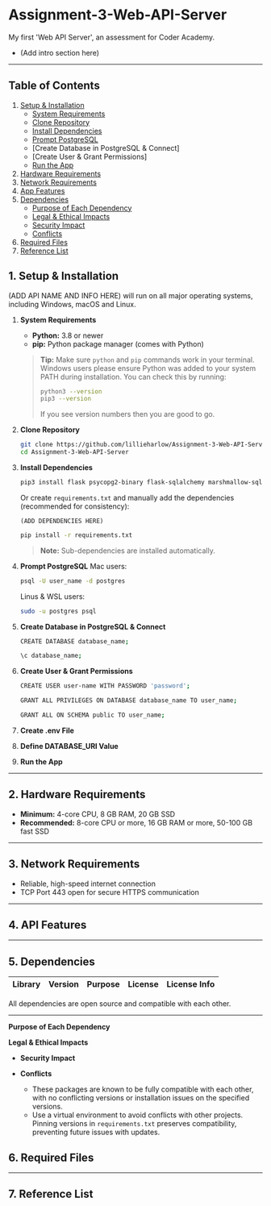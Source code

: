 # Assignment-3-Web-API-Server
My first 'Web API Server', an assessment for Coder Academy.

* (Add intro section here)
<hr>

## Table of Contents
1. [Setup & Installation](#1-setup--installation)
   - [System Requirements](#1-system-requirements)
   - [Clone Repository](#clone-repository)
   - [Install Dependencies](#install-dependencies)
   - [Prompt PostgreSQL](#prompt-postgresql)
   - [Create Database in PostgreSQL & Connect]
   - [Create User & Grant Permissions]
   - [Run the App](#run-the-app)
2. [Hardware Requirements](#2-hardware-requirements)
3. [Network Requirements](#3-network-requirements)
4. [App Features](#4-app-features)
5. [Dependencies](#5-dependencies)
   - [Purpose of Each Dependency](#purpose-of-each-dependency)
   - [Legal & Ethical Impacts](#legal--ethical-impacts)
   - [Security Impact](#security-impact)
   - [Conflicts](#conflicts)
6. [Required Files](#6-required-files)
7. [Reference List](#7-reference-list)


## 1. Setup & Installation
(ADD API NAME AND INFO HERE) will run on all major operating systems, including Windows, macOS and Linux.

1. **System Requirements**  
   - **Python:** 3.8 or newer  
   - **pip:** Python package manager (comes with Python)

   > **Tip:** Make sure `python` and `pip` commands work in your terminal. Windows users please ensure Python was added to your system PATH during installation. You can check this by running:
   > ```bash
   > python3 --version
   > pip3 --version
   > ```
   > If you see version numbers then you are good to go.

2. **Clone Repository**
   ```bash
   git clone https://github.com/lillieharlow/Assignment-3-Web-API-Server.git
   cd Assignment-3-Web-API-Server
   ```
3. **Install Dependencies**
   ```bash
   pip3 install flask psycopg2-binary flask-sqlalchemy marshmallow-sqlalchemy python-dotenv
   ```
   Or create `requirements.txt` and manually add the dependencies (recommended for consistency):
   ```
   (ADD DEPENDENCIES HERE)
   ```
   ```bash
   pip install -r requirements.txt
   ```
   > **Note:** Sub-dependencies are installed automatically.
4. **Prompt PostgreSQL**
   Mac users:
   ```bash
   psql -U user_name -d postgres
   ```
   Linus & WSL users:
   ```bash
   sudo -u postgres psql
   ```
5. **Create Database in PostgreSQL & Connect**
   ```bash
   CREATE DATABASE database_name;
   ```
   ```bash
   \c database_name;
   ```
6. **Create User & Grant Permissions**
   ```bash
   CREATE USER user-name WITH PASSWORD 'password';
   ```
   ```bash
   GRANT ALL PRIVILEGES ON DATABASE database_name TO user_name;
   ```
   ```bash
   GRANT ALL ON SCHEMA public TO user_name;
   ```
7. **Create .env File**

8. **Define DATABASE_URI Value**

9. **Run the App**

<hr>

## 2. Hardware Requirements
- **Minimum:** 4-core CPU, 8 GB RAM, 20 GB SSD
- **Recommended:** 8-core CPU or more, 16 GB RAM or more, 50-100 GB fast SSD
<hr>

## 3. Network Requirements
- Reliable, high-speed internet connection
- TCP Port 443 open for secure HTTPS communication
<hr>

## 4. API Features


<hr>

## 5. Dependencies

| Library           | Version  | Purpose                               | License      | License Info                         |
|-------------------|----------|---------------------------------------|--------------|--------------------------------------|


All dependencies are open source and compatible with each other.
<hr>

**Purpose of Each Dependency**


**Legal & Ethical Impacts**  


- **Security Impact** 


- **Conflicts**
   - These packages are known to be fully compatible with each other, with no conflicting versions or installation issues on the specified versions.
   - Use a virtual environment to avoid conflicts with other projects. Pinning versions in `requirements.txt` preserves compatibility, preventing future issues with updates.

## 6. Required Files


<hr>

## 7. Reference List

